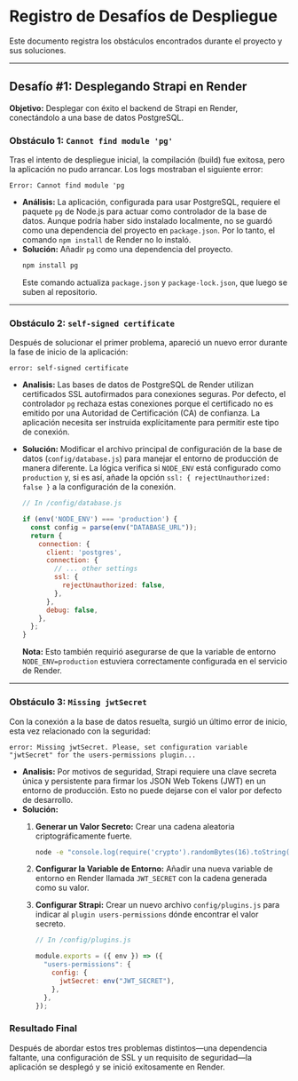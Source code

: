 # Registro de Desafíos de Despliegue

Este documento registra los obstáculos encontrados durante el proyecto y sus soluciones.

---

## Desafío #1: Desplegando Strapi en Render

**Objetivo:** Desplegar con éxito el backend de Strapi en Render, conectándolo a una base de datos PostgreSQL.

### Obstáculo 1: `Cannot find module 'pg'`

Tras el intento de despliegue inicial, la compilación (build) fue exitosa, pero la aplicación no pudo arrancar. Los logs mostraban el siguiente error:

```
Error: Cannot find module 'pg
```

-   **Análisis:** La aplicación, configurada para usar PostgreSQL, requiere el paquete `pg` de Node.js para actuar como controlador de la base de datos. Aunque podría haber sido instalado localmente, no se guardó como una dependencia del proyecto en `package.json`. Por lo tanto, el comando `npm install` de Render no lo instaló.
-   **Solución:** Añadir `pg` como una dependencia del proyecto.
    ```bash
    npm install pg
    ```
    Este comando actualiza `package.json` y `package-lock.json`, que luego se suben al repositorio.
---

### Obstáculo 2: `self-signed certificate`

Después de solucionar el primer problema, apareció un nuevo error durante la fase de inicio de la aplicación:

```
error: self-signed certificate
```

-   **Analisis:** Las bases de datos de PostgreSQL de Render utilizan certificados SSL autofirmados para conexiones seguras. Por defecto, el controlador `pg` rechaza estas conexiones porque el certificado no es emitido por una Autoridad de Certificación (CA) de confianza. La aplicación necesita ser instruida explícitamente para permitir este tipo de conexión.
-   **Solución:** Modificar el archivo principal de configuración de la base de datos (`config/database.js`) para manejar el entorno de producción de manera diferente. La lógica verifica si `NODE_ENV` está configurado como `production` y, si es así, añade la opción `ssl: { rejectUnauthorized: false }` a la configuración de la conexión.

    ```javascript
    // In /config/database.js
    
    if (env('NODE_ENV') === 'production') {
      const config = parse(env("DATABASE_URL"));
      return {
        connection: {
          client: 'postgres',
          connection: {
            // ... other settings
            ssl: {
              rejectUnauthorized: false,
            },
          },
          debug: false,
        },
      };
    }
    ```
    **Nota:** Esto también requirió asegurarse de que la variable de entorno `NODE_ENV=production` estuviera correctamente configurada en el servicio de Render.

---

### Obstáculo 3: `Missing jwtSecret`

Con la conexión a la base de datos resuelta, surgió un último error de inicio, esta vez relacionado con la seguridad:

```
error: Missing jwtSecret. Please, set configuration variable "jwtSecret" for the users-permissions plugin...
```

-   **Analisis:** Por motivos de seguridad, Strapi requiere una clave secreta única y persistente para firmar los JSON Web Tokens (JWT) en un entorno de producción. Esto no puede dejarse con el valor por defecto de desarrollo.
-   **Solución:**
    1.  **Generar un Valor Secreto:** Crear una cadena aleatoria criptográficamente fuerte.
        ```bash
        node -e "console.log(require('crypto').randomBytes(16).toString('base64'))"
        ```
    2.  **Configurar la Variable de Entorno:** Añadir una nueva variable de entorno en Render llamada `JWT_SECRET` con la cadena generada como su valor.
    3.  **Configurar Strapi:** Crear un nuevo archivo `config/plugins.js` para indicar al `plugin users-permissions` dónde encontrar el valor secreto.



        ```javascript
        // In /config/plugins.js
        
        module.exports = ({ env }) => ({
          "users-permissions": {
            config: {
              jwtSecret: env("JWT_SECRET"),
            },
          },
        });
        ```

### Resultado Final

Después de abordar estos tres problemas distintos—una dependencia faltante, una configuración de SSL y un requisito de seguridad—la aplicación se desplegó y se inició exitosamente en Render.